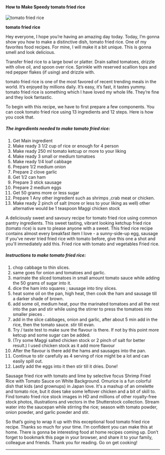             

#### How to Make Speedy tomato fried rice

![tomato fried rice](https://img-global.cpcdn.com/recipes/48360004/751x532cq70/tomato-fried-rice-recipe-main-photo.jpg)

**tomato fried rice**

Hey everyone, I hope you’re having an amazing day today. Today, I’m gonna show you how to make a distinctive dish, tomato fried rice. One of my favorites food recipes. For mine, I will make it a bit unique. This is gonna smell and look delicious.

Transfer fried rice to a large bowl or platter. Drain salted tomatoes, drizzle with olive oil, and spoon over rice. Sprinkle with reserved scallion tops and red pepper flakes (if using) and drizzle with.

tomato fried rice is one of the most favored of recent trending meals in the world. It’s enjoyed by millions daily. It’s easy, it’s fast, it tastes yummy. tomato fried rice is something which I have loved my whole life. They’re fine and they look fantastic.

To begin with this recipe, we have to first prepare a few components. You can cook tomato fried rice using 13 ingredients and 12 steps. Here is how you cook that.

##### The ingredients needed to make tomato fried rice:

1.  Get Main ingredient
2.  Make ready 3 1/2 cup of rice or enough for 4 person
3.  Make ready 250 ml tomato ketcup or more to your liking
4.  Make ready 3 small or medium tomatoes
5.  Make ready 1/4 loaf cabbage
6.  Prepare 1/2 medium onion
7.  Prepare 2 clove garlic
8.  Get 1/2 can ham
9.  Prepare 3 stick sausage
10.  Prepare 2 medium eggs
11.  Get 50 grams more or less sugar
12.  Prepare 1 Any other ingredient such as shrimps ,crab meat or chicken.
13.  Make ready 2 pinch of salt (more or less to your liking as well) other alternative would be 1 teaspoon Maggi chicken stock

A deliciously sweet and savoury recipe for tomato fried rice using common pantry ingredients. This sweet tasting, vibrant looking ketchup fried rice (tomato rice) is sure to please anyone with a sweet. This fried rice recipe contains almost every breakfast item I love - a sunny-side-up egg, sausage If you've never tried fried rice with tomato before, give this one a shot and you'll immediately add this. Fried rice with tomato and vegetables Fried rice.

##### Instructions to make tomato fried rice:

1.  chop cabbage to thin slices.
2.  same goes for onion and tomatoes and garlic.
3.  marinate the sliced tomatoes in small amount tomato sauce while adding the 50 grams of sugar into it.
4.  dice the ham into squares ; sausage into tiny slices.
5.  heat some oil on the pan, high heat, then cook the ham and sausage till a darker shade of brown.
6.  add some oil, medium heat, pour the marinated tomatoes and all the rest into the pan and stir while using the stirrer to press the tomatoes into smaller pieces .
7.  add in the slice cabbages, onion and garlic, after about 5 min add in the rice, then the tomato sauce. stir till evan.
8.  Try / taste test to make sure the flavour is there. If not by this point more ketcup and some sugar can be added.
9.  (Try some Maggi salted chicken stock or 2 pinch of salt for better result.) I used chicken stock as it add more flavour
10.  After the flavour is there add the hams and sausages into the pan.
11.  Continue to stir carefully as 4 serving of rice might be a lot and can easily spill out.
12.  Lastly add the eggs into it then stir till it dries. Done!

Sausage fried rice with tomato and lime by selective focus Shrimp Fried Rice with Tomato Sauce on White Background. Omurice is a fun colorful dish that kids (and grownups) in Japan love. It's a mashup of an omelette and tomato rice, but it does take some leftover chicken and a bit of skill to. Find tomato fried rice stock images in HD and millions of other royalty-free stock photos, illustrations and vectors in the Shutterstock collection. Stream water into the saucepan while stirring the rice; season with tomato powder, onion powder, and garlic powder and stir.

So that’s going to wrap it up with this exceptional food tomato fried rice recipe. Thanks so much for your time. I’m confident you can make this at home. There is gonna be interesting food at home recipes coming up. Don’t forget to bookmark this page in your browser, and share it to your family, colleague and friends. Thank you for reading. Go on get cooking!

* * *